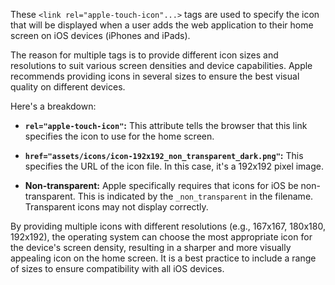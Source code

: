 These `<link rel="apple-touch-icon"...>` tags are used to specify the icon that will be displayed when a user adds the web application to their home screen on iOS devices (iPhones and iPads).

The reason for multiple tags is to provide different icon sizes and resolutions to suit various screen densities and device capabilities. Apple recommends providing icons in several sizes to ensure the best visual quality on different devices.

Here's a breakdown:

*   **`rel="apple-touch-icon"`:**  This attribute tells the browser that this link specifies the icon to use for the home screen.

*   **`href="assets/icons/icon-192x192_non_transparent_dark.png"`:** This specifies the URL of the icon file. In this case, it's a 192x192 pixel image.

*   **Non-transparent:**  Apple specifically requires that icons for iOS be non-transparent. This is indicated by the `_non_transparent` in the filename.  Transparent icons may not display correctly.

By providing multiple icons with different resolutions (e.g., 167x167, 180x180, 192x192), the operating system can choose the most appropriate icon for the device's screen density, resulting in a sharper and more visually appealing icon on the home screen.  It is a best practice to include a range of sizes to ensure compatibility with all iOS devices.